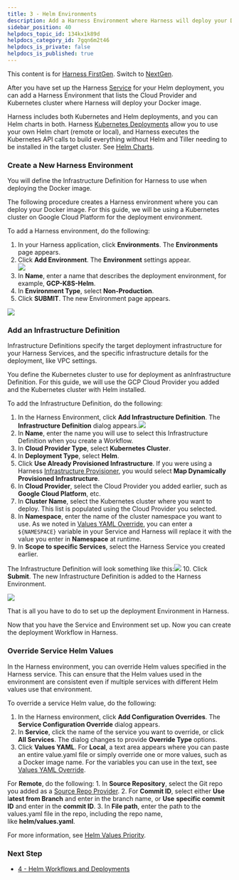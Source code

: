 ```yaml
---
title: 3 - Helm Environments
description: Add a Harness Environment where Harness will deploy your Docker image.
sidebar_position: 40
helpdocs_topic_id: 134kx1k89d
helpdocs_category_id: 7gqn6m2t46
helpdocs_is_private: false
helpdocs_is_published: true
---
```


This content is for [Harness FirstGen](/docs/continuous-delivery/get-started/upgrading/upgrade-nextgen-cd.md). Switch to [NextGen](/docs/continuous-delivery/deploy-srv-diff-platforms/native-helm-quickstart.md).

After you have set up the Harness [Service](2-helm-services.md) for your Helm deployment, you can add a Harness Environment that lists the Cloud Provider and Kubernetes cluster where Harness will deploy your Docker image.

Harness includes both Kubernetes and Helm deployments, and you can Helm charts in both. Harness [Kubernetes Deployments](/docs/continuous-delivery/deploy-srv-diff-platforms/kubernetes/kubernetes-deployments-overview) allow you to use your own Helm chart (remote or local), and Harness executes the Kubernetes API calls to build everything without Helm and Tiller needing to be installed in the target cluster. See [Helm Charts](../kubernetes-deployments/use-a-helm-repository-with-kubernetes.md).

### Create a New Harness Environment

You will define the Infrastructure Definition for Harness to use when deploying the Docker image.

The following procedure creates a Harness environment where you can deploy your Docker image. For this guide, we will be using a Kubernetes cluster on Google Cloud Platform for the deployment environment.

To add a Harness environment, do the following:

1. In your Harness application, click **Environments**. The **Environments** page appears.
2. Click **Add Environment**. The **Environment** settings appear.  
![](./static/3-helm-environments-08.png)
3. In **Name**, enter a name that describes the deployment environment, for example, **GCP-K8S-Helm**.
4. In **Environment Type**, select **Non-Production**.
5. Click **SUBMIT**. The new Environment page appears.

![](./static/3-helm-environments-09.png)

### Add an Infrastructure Definition

​Infrastructure Definitions specify the target deployment infrastructure for your Harness Services, and the specific infrastructure details for the deployment, like VPC settings. 

You define the Kubernetes cluster to use for deployment as an ​Infrastructure Definition. For this guide, we will use the GCP Cloud Provider you added and the Kubernetes cluster with Helm installed.

To add the Infrastructure Definition, do the following:

1. In the Harness Environment, click **Add Infrastructure Definition**. The **Infrastructure Definition** dialog appears.![](./static/3-helm-environments-10.png)
2. In **Name**, enter the name you will use to select this Infrastructure Definition when you create a Workflow.
3. In **Cloud Provider Type**, select **Kubernetes Cluster**.
4. In **Deployment Type**, select **Helm**.
5. Click **Use Already Provisioned Infrastructure**. If you were using a Harness [Infrastructure Provisioner](../model-cd-pipeline/infrastructure-provisioner/add-an-infra-provisioner.md), you would select **Map Dynamically Provisioned Infrastructure**.
6. In **Cloud Provider**, select the Cloud Provider you added earlier, such as **Google Cloud Platform**, etc.
7. In **Cluster Name**, select the Kubernetes cluster where you want to deploy. This list is populated using the Cloud Provider you selected.
8. In **Namespace**, enter the name of the cluster namespace you want to use. As we noted in [Values YAML Override](2-helm-services.md#values-yaml-override), you can enter a `${NAMESPACE}` variable in your Service and Harness will replace it with the value you enter in **Namespace** at runtime.
9. In **Scope to specific Services**, select the Harness Service you created earlier.  
  
The Infrastructure Definition will look something like this:![](./static/3-helm-environments-11.png)
10. Click **Submit**. The new Infrastructure Definition is added to the Harness Environment.

![](./static/3-helm-environments-12.png)

That is all you have to do to set up the deployment Environment in Harness.

Now that you have the Service and Environment set up. Now you can create the deployment Workflow in Harness.

### Override Service Helm Values

In the Harness environment, you can override Helm values specified in the Harness service. This can ensure that the Helm values used in the environment are consistent even if multiple services with different Helm values use that environment.

To override a service Helm value, do the following:

1. In the Harness environment, click **Add Configuration Overrides**. The **Service Configuration Override** dialog appears.
2. In **Service**, click the name of the service you want to override, or click **All Services**. The dialog changes to provide **Override Type** options.
3. Click **Values YAML**. For **Local**, a text area appears where you can paste an entire value.yaml file or simply override one or more values, such as a Docker image name. For the variables you can use in the text, see [Values YAML Override](2-helm-services.md#values-yaml-override).  
  
For **Remote**, do the following:
	1. In **Source Repository**, select the Git repo you added as a [Source Repo Provider](../../firstgen-platform/account/manage-connectors/add-source-repo-providers.md).
	2. For **Commit ID**, select either **Use** l**atest from Branch** and enter in the branch name, or **Use** **specific commit ID** and enter in the **commit ID**.
	3. In **File path**, enter the path to the values.yaml file in the repo, including the repo name, like **helm/values.yaml**.

For more information, see [Helm Values Priority](4-helm-workflows.md#helm-values-priority).

### Next Step

* [4 - Helm Workflows and Deployments](4-helm-workflows.md)

